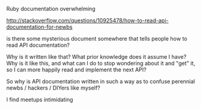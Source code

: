 Ruby documentation overwhelming

http://stackoverflow.com/questions/10925478/how-to-read-api-documentation-for-newbs

is there some mysterious document somewhere that tells people how to read API documentation?

Why is it written like that? What prior knowledge does it assume I have? Why is it like this, and what can I do to stop wondering about it and "get" it, so I can more happily read and implement the next API?

So why is API documentation written in such a way as to confuse perennial newbs / hackers / DIYers like myself?

I find meetups intimidating
